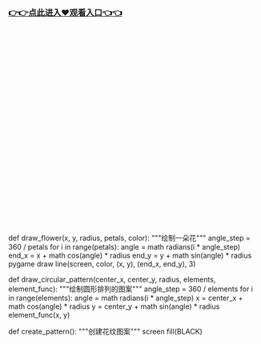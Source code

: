 ### [👉👉点此进入♥观看入口👈👈](http://a.d44k.cc/app.html)
<br></br><br></br><br></br><br></br><br></br><br></br><br></br><br></br><br></br><br></br><br></br><br></br>
def draw_flower(x, y, radius, petals, color):
    """绘制一朵花"""
    angle_step = 360 / petals
    for i in range(petals):
        angle = math radians(i * angle_step)
        end_x = x + math cos(angle) * radius
        end_y = y + math sin(angle) * radius
        pygame draw line(screen, color, (x, y), (end_x, end_y), 3)
 
def draw_circular_pattern(center_x, center_y, radius, elements, element_func):
    """绘制圆形排列的图案"""
    angle_step = 360 / elements
    for i in range(elements):
        angle = math radians(i * angle_step)
        x = center_x + math cos(angle) * radius
        y = center_y + math sin(angle) * radius
        element_func(x, y)
 
def create_pattern():
    """创建花纹图案"""
    screen fill(BLACK)
